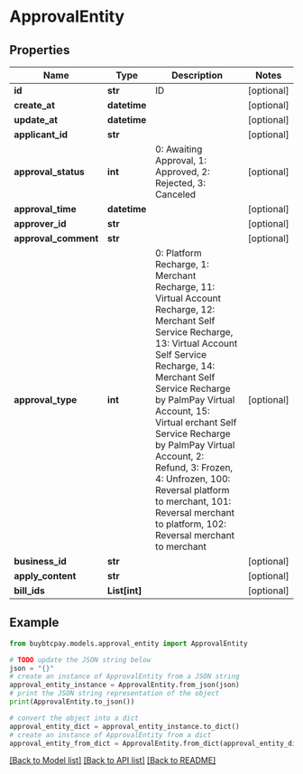 # ApprovalEntity


## Properties

Name | Type | Description | Notes
------------ | ------------- | ------------- | -------------
**id** | **str** | ID | [optional] 
**create_at** | **datetime** |  | [optional] 
**update_at** | **datetime** |  | [optional] 
**applicant_id** | **str** |  | [optional] 
**approval_status** | **int** | 0: Awaiting Approval, 1: Approved, 2: Rejected, 3: Canceled | [optional] 
**approval_time** | **datetime** |  | [optional] 
**approver_id** | **str** |  | [optional] 
**approval_comment** | **str** |  | [optional] 
**approval_type** | **int** | 0: Platform Recharge, 1: Merchant Recharge, 11: Virtual Account Recharge, 12: Merchant Self Service Recharge, 13: Virtual Account Self Service Recharge, 14: Merchant Self Service Recharge by PalmPay Virtual Account, 15: Virtual erchant Self Service Recharge by PalmPay Virtual Account, 2: Refund, 3: Frozen, 4: Unfrozen, 100: Reversal platform to merchant, 101: Reversal merchant to platform, 102: Reversal merchant to merchant | [optional] 
**business_id** | **str** |  | [optional] 
**apply_content** | **str** |  | [optional] 
**bill_ids** | **List[int]** |  | [optional] 

## Example

```python
from buybtcpay.models.approval_entity import ApprovalEntity

# TODO update the JSON string below
json = "{}"
# create an instance of ApprovalEntity from a JSON string
approval_entity_instance = ApprovalEntity.from_json(json)
# print the JSON string representation of the object
print(ApprovalEntity.to_json())

# convert the object into a dict
approval_entity_dict = approval_entity_instance.to_dict()
# create an instance of ApprovalEntity from a dict
approval_entity_from_dict = ApprovalEntity.from_dict(approval_entity_dict)
```
[[Back to Model list]](../README.md#documentation-for-models) [[Back to API list]](../README.md#documentation-for-api-endpoints) [[Back to README]](../README.md)


